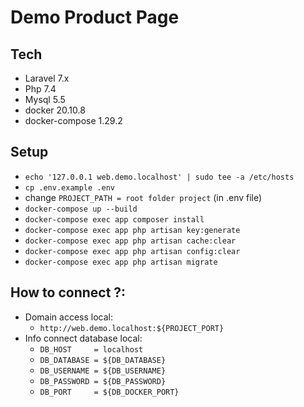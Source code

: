 # Demo Product Page

## Tech
- Laravel 7.x
- Php 7.4
- Mysql 5.5
- docker 20.10.8
- docker-compose 1.29.2

## Setup
- `echo '127.0.0.1 web.demo.localhost' | sudo tee -a /etc/hosts`
- `cp .env.example .env`
- change `PROJECT_PATH = root folder project` (in .env file)
- `docker-compose up --build`
- `docker-compose exec app composer install`
- `docker-compose exec app php artisan key:generate`
- `docker-compose exec app php artisan cache:clear`
- `docker-compose exec app php artisan config:clear`
- `docker-compose exec app php artisan migrate`

## How to connect ?: 
- Domain access local: 
  - `http://web.demo.localhost:${PROJECT_PORT}`
- Info connect database local: 
  - `DB_HOST     = localhost`
  - `DB_DATABASE = ${DB_DATABASE}`
  - `DB_USERNAME = ${DB_USERNAME}`
  - `DB_PASSWORD = ${DB_PASSWORD}`
  - `DB_PORT     = ${DB_DOCKER_PORT}`
